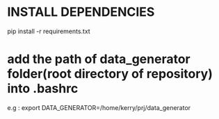 
# INSTALL DEPENDENCIES
pip install -r requirements.txt

# add the path of data_generator folder(root directory of repository) into .bashrc
e.g : export DATA_GENERATOR=/home/kerry/prj/data_generator


